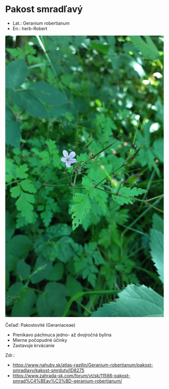 # Pakost smradľavý
- Lat.: Geranium robertianum
- En.: herb-Robert

![Pakost smradľavý](./herb-robert.jpg "Pakost smradľavý")

Čeľaď: Pakostovité (Geraniaceae)

- Prenikavo páchnuca jedno- až dvojročná bylina
- Mierne počopudné účinky
- Zastavuje krvácanie



Zdr.:
- https://www.nahuby.sk/atlas-rastlin/Geranium-robertianum/pakost-smradlavy/kakost-smrduty/ID8275
- https://www.zahrada-sk.com/forum/vt/sk/11566-pakost-smrad%C4%BEav%C3%BD-geranium-robertianum/